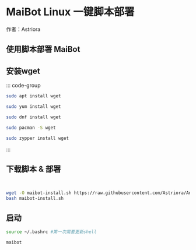 # MaiBot Linux 一键脚本部署

作者：Astriora



## 使用脚本部署 MaiBot

## 安装wget

::: code-group

```bash [apt]
sudo apt install wget
```

```bash [yum]
sudo yum install wget
```

```bash [dnf]
sudo dnf install wget
```

```bash [pacman]
sudo pacman -S wget
```

```bash [zypper]
sudo zypper install wget
```

:::

## 下载脚本 & 部署

```bash


wget -O maibot-install.sh https://raw.githubusercontent.com/Astriora/Antlia/refs/heads/main/Script/MaiBot/MaiBot-install.sh &&
bash maibot-install.sh


```


## 启动
```bash
source ~/.bashrc #第一次需要更新shell
```
```bash
maibot
```